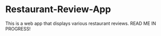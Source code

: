 # Restaurant-Review-App
This is a web app that displays various restaurant reviews.
READ ME IN PROGRESS!
